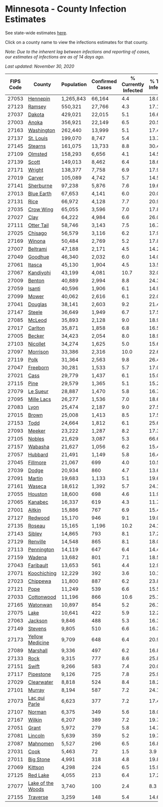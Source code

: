 # Minnesota - County Infection Estimates

See state-wide estimates [here](/infections/us-mn).

Click on a county name to view the infections estimates for that county.

*Note: Due to the inherent lag between infections and reporting of cases, our estimates of infections are as of 14 days ago.*

*Last updated: November 30, 2020*

|   FIPS Code |                                 County |   Population |   Confirmed Cases |   % Currently Infected |   % Total Infected |
|-------------|----------------------------------------|--------------|-------------------|------------------------|--------------------|
|       27053 |                   [Hennepin](hennepin) |    1,265,843 |            66,164 |                    4.4 |               18.0 |
|       27123 |                       [Ramsey](ramsey) |      550,321 |            27,766 |                    4.3 |               17.1 |
|       27037 |                       [Dakota](dakota) |      429,021 |            22,015 |                    5.1 |               16.6 |
|       27003 |                         [Anoka](anoka) |      356,921 |            22,149 |                    6.5 |               20.5 |
|       27163 |               [Washington](washington) |      262,440 |            13,999 |                    5.1 |               17.4 |
|       27137 |                 [St. Louis](st.-louis) |      199,070 |             8,747 |                    5.4 |               13.7 |
|       27145 |                     [Stearns](stearns) |      161,075 |            13,733 |                    8.8 |               30.4 |
|       27109 |                     [Olmsted](olmsted) |      158,293 |             6,656 |                    4.1 |               14.5 |
|       27139 |                         [Scott](scott) |      149,013 |             8,462 |                    6.4 |               18.6 |
|       27171 |                       [Wright](wright) |      138,377 |             7,758 |                    6.9 |               17.9 |
|       27019 |                       [Carver](carver) |      105,089 |             4,742 |                    5.7 |               14.5 |
|       27141 |                 [Sherburne](sherburne) |       97,238 |             5,876 |                    7.6 |               19.6 |
|       27013 |               [Blue Earth](blue-earth) |       67,653 |             4,141 |                    6.0 |               20.0 |
|       27131 |                           [Rice](rice) |       66,972 |             4,128 |                    7.7 |               20.9 |
|       27035 |                 [Crow Wing](crow-wing) |       65,055 |             3,596 |                    7.0 |               17.8 |
|       27027 |                           [Clay](clay) |       64,222 |             4,984 |                    6.6 |               26.0 |
|       27111 |               [Otter Tail](otter-tail) |       58,746 |             3,143 |                    7.5 |               16.7 |
|       27025 |                     [Chisago](chisago) |       56,579 |             3,116 |                    6.2 |               17.9 |
|       27169 |                       [Winona](winona) |       50,484 |             2,769 |                    5.2 |               17.8 |
|       27007 |                   [Beltrami](beltrami) |       47,188 |             2,171 |                    4.5 |               14.2 |
|       27049 |                     [Goodhue](goodhue) |       46,340 |             2,032 |                    6.0 |               14.0 |
|       27061 |                       [Itasca](itasca) |       45,130 |             1,904 |                    4.5 |               13.5 |
|       27067 |                 [Kandiyohi](kandiyohi) |       43,199 |             4,081 |                   10.7 |               32.0 |
|       27009 |                       [Benton](benton) |       40,889 |             2,994 |                    8.8 |               24.3 |
|       27059 |                       [Isanti](isanti) |       40,596 |             1,906 |                    6.1 |               14.9 |
|       27099 |                         [Mower](mower) |       40,062 |             2,616 |                    6.1 |               22.0 |
|       27041 |                     [Douglas](douglas) |       38,141 |             2,603 |                    9.2 |               21.4 |
|       27147 |                       [Steele](steele) |       36,649 |             1,949 |                    6.7 |               17.5 |
|       27085 |                       [McLeod](mcleod) |       35,893 |             2,128 |                    9.0 |               18.9 |
|       27017 |                     [Carlton](carlton) |       35,871 |             1,858 |                    6.8 |               16.5 |
|       27005 |                       [Becker](becker) |       34,423 |             2,054 |                    8.0 |               18.9 |
|       27103 |                   [Nicollet](nicollet) |       34,274 |             1,625 |                    5.0 |               15.6 |
|       27097 |                   [Morrison](morrison) |       33,386 |             2,316 |                   10.0 |               22.6 |
|       27119 |                           [Polk](polk) |       31,364 |             2,563 |                    9.8 |               26.4 |
|       27047 |                   [Freeborn](freeborn) |       30,281 |             1,533 |                    5.7 |               17.0 |
|       27021 |                           [Cass](cass) |       29,779 |             1,437 |                    6.1 |               15.0 |
|       27115 |                           [Pine](pine) |       29,579 |             1,365 |                    5.1 |               15.2 |
|       27079 |                   [Le Sueur](le-sueur) |       28,887 |             1,470 |                    5.8 |               16.7 |
|       27095 |               [Mille Lacs](mille-lacs) |       26,277 |             1,536 |                    7.0 |               18.6 |
|       27083 |                           [Lyon](lyon) |       25,474 |             2,187 |                    9.0 |               27.5 |
|       27015 |                         [Brown](brown) |       25,008 |             1,413 |                    8.5 |               17.5 |
|       27153 |                           [Todd](todd) |       24,664 |             1,812 |                    6.1 |               25.6 |
|       27093 |                       [Meeker](meeker) |       23,222 |             1,287 |                    8.2 |               17.3 |
|       27105 |                       [Nobles](nobles) |       21,629 |             3,087 |                    5.3 |               66.6 |
|       27157 |                     [Wabasha](wabasha) |       21,627 |             1,056 |                    6.2 |               15.4 |
|       27057 |                     [Hubbard](hubbard) |       21,491 |             1,149 |                    5.8 |               16.4 |
|       27045 |                   [Fillmore](fillmore) |       21,067 |               699 |                    4.0 |               10.5 |
|       27039 |                         [Dodge](dodge) |       20,934 |               860 |                    4.7 |               13.6 |
|       27091 |                       [Martin](martin) |       19,683 |             1,133 |                    5.1 |               19.6 |
|       27161 |                       [Waseca](waseca) |       18,612 |             1,392 |                    5.7 |               24.1 |
|       27055 |                     [Houston](houston) |       18,600 |               698 |                    4.6 |               11.9 |
|       27065 |                     [Kanabec](kanabec) |       16,337 |               619 |                    4.3 |               11.7 |
|       27001 |                       [Aitkin](aitkin) |       15,886 |               767 |                    6.9 |               15.4 |
|       27127 |                     [Redwood](redwood) |       15,170 |               946 |                    9.1 |               19.0 |
|       27135 |                       [Roseau](roseau) |       15,165 |             1,196 |                   10.2 |               24.1 |
|       27143 |                       [Sibley](sibley) |       14,865 |               793 |                    8.1 |               17.2 |
|       27129 |                   [Renville](renville) |       14,548 |               865 |                    8.1 |               18.0 |
|       27113 |               [Pennington](pennington) |       14,119 |               647 |                    6.4 |               14.4 |
|       27159 |                       [Wadena](wadena) |       13,682 |               801 |                    7.1 |               18.5 |
|       27043 |                 [Faribault](faribault) |       13,653 |               561 |                    4.4 |               12.9 |
|       27071 |             [Koochiching](koochiching) |       12,229 |               392 |                    3.6 |               10.1 |
|       27023 |                   [Chippewa](chippewa) |       11,800 |               887 |                    6.2 |               23.8 |
|       27121 |                           [Pope](pope) |       11,249 |               539 |                    6.6 |               15.5 |
|       27033 |               [Cottonwood](cottonwood) |       11,196 |               866 |                   10.6 |               25.1 |
|       27165 |                   [Watonwan](watonwan) |       10,897 |               854 |                    5.2 |               26.1 |
|       27075 |                           [Lake](lake) |       10,641 |               422 |                    5.9 |               12.2 |
|       27063 |                     [Jackson](jackson) |        9,846 |               488 |                    5.3 |               16.3 |
|       27149 |                     [Stevens](stevens) |        9,805 |               510 |                    6.6 |               16.3 |
|       27173 |     [Yellow Medicine](yellow-medicine) |        9,709 |               648 |                    6.4 |               20.9 |
|       27089 |                   [Marshall](marshall) |        9,336 |               497 |                    6.2 |               16.8 |
|       27133 |                           [Rock](rock) |        9,315 |               777 |                    8.6 |               25.8 |
|       27151 |                         [Swift](swift) |        9,266 |               583 |                    7.4 |               20.0 |
|       27117 |                 [Pipestone](pipestone) |        9,126 |               725 |                    7.8 |               25.9 |
|       27029 |               [Clearwater](clearwater) |        8,818 |               524 |                    8.4 |               18.2 |
|       27101 |                       [Murray](murray) |        8,194 |               587 |                    7.2 |               24.1 |
|       27073 |         [Lac qui Parle](lac-qui-parle) |        6,623 |               377 |                    7.2 |               17.4 |
|       27107 |                       [Norman](norman) |        6,375 |               349 |                    5.6 |               18.0 |
|       27167 |                       [Wilkin](wilkin) |        6,207 |               389 |                    7.2 |               19.7 |
|       27051 |                         [Grant](grant) |        5,972 |               279 |                    5.8 |               14.7 |
|       27081 |                     [Lincoln](lincoln) |        5,639 |               359 |                    5.2 |               19.7 |
|       27087 |                   [Mahnomen](mahnomen) |        5,527 |               296 |                    6.5 |               16.8 |
|       27031 |                           [Cook](cook) |        5,463 |                72 |                    1.5 |                3.9 |
|       27011 |                 [Big Stone](big-stone) |        4,991 |               318 |                    4.8 |               19.8 |
|       27069 |                     [Kittson](kittson) |        4,298 |               224 |                    6.5 |               15.9 |
|       27125 |                   [Red Lake](red-lake) |        4,055 |               213 |                    6.4 |               17.2 |
|       27077 | [Lake of the Woods](lake-of-the-woods) |        3,740 |               100 |                    2.4 |                8.3 |
|       27155 |                   [Traverse](traverse) |        3,259 |               148 |                    5.4 |               14.6 |